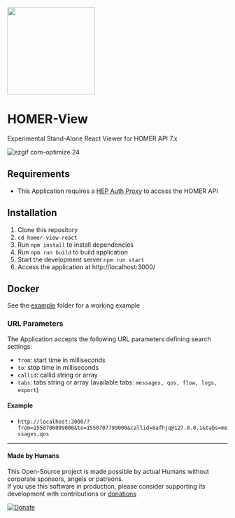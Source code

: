 <img src="https://user-images.githubusercontent.com/1423657/39084356-c723a81e-4574-11e8-963c-d11717789fa3.png" width=200>

# HOMER-View
Experimental Stand-Alone React Viewer for HOMER API 7.x

![ezgif com-optimize 24](https://user-images.githubusercontent.com/1423657/53689632-673e5500-3d5a-11e9-88d8-a9216f84bf19.gif)


## Requirements
* This Application requires a [HEP Auth Proxy](https://github.com/sipcapture/homer-view-react/tree/master/proxy) to access the HOMER API

## Installation
1. Clone this repository
2. `cd homer-view-react`
3. Run `npm install` to install dependencies
4. Run `npm run build` to build application
5. Start the development server `npm run start`
6. Access the application at http://localhost:3000/

## Docker
See the [example](https://github.com/sipcapture/homer-view-react/tree/master/example) folder for a working example

### URL Parameters
The Application accepts the following URL parameters defining search settings:
* `from`: start time in milliseconds
* `to`: stop time in milliseconds
* `callid`: callid string or array
* `tabs`: tabs string or array (available tabs: `messages, qos, flow, logs, export`)

#### Example
* `http://localhost:3000/?from=1550706099000&to=1550707799000&callid=8afhjq@127.0.0.1&tabs=messages,qos`

-------------

#### Made by Humans
This Open-Source project is made possible by actual Humans without corporate sponsors, angels or patreons.<br>
If you use this software in production, please consider supporting its development with contributions or [donations](https://www.paypal.com/cgi-bin/webscr?cmd=_donations&business=donation%40sipcapture%2eorg&lc=US&item_name=SIPCAPTURE&no_note=0&currency_code=EUR&bn=PP%2dDonationsBF%3abtn_donateCC_LG%2egif%3aNonHostedGuest)

[![Donate](https://www.paypalobjects.com/en_US/i/btn/btn_donateCC_LG.gif)](https://www.paypal.com/cgi-bin/webscr?cmd=_donations&business=donation%40sipcapture%2eorg&lc=US&item_name=SIPCAPTURE&no_note=0&currency_code=EUR&bn=PP%2dDonationsBF%3abtn_donateCC_LG%2egif%3aNonHostedGuest) 
